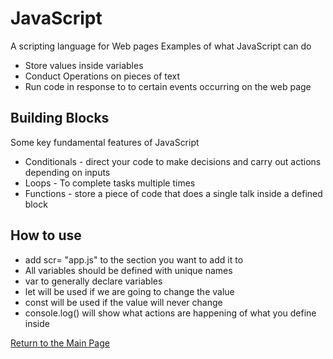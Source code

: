 # JavaScript

A scripting language for Web pages
Examples of what JavaScript can do

- Store values inside variables
- Conduct Operations on pieces of text
- Run code in response to to certain events occurring on the web page

## Building Blocks

Some key fundamental features of JavaScript

- Conditionals - direct your code to make decisions and carry out actions depending on inputs
- Loops - To complete tasks multiple times
- Functions - store a piece of code that does a single talk inside a defined block

## How to use 

- add scr= "app.js" to the section you want to add it to
- All variables should be defined with unique names
- var to generally declare variables
- let will be used if we are going to change the value
- const will be used if the value will never change
- console.log() will show what actions are happening of what you define inside

[Return to the Main Page](https://rogermreyes.github.io/reading-notes/)